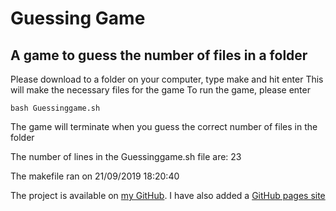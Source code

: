 # Guessing Game

## A game to guess the number of files in a folder

Please download to a folder on your computer, type make and hit enter
This will make the necessary files for the game
To run the game, please enter

    bash Guessinggame.sh

The game will terminate when you guess the correct number of files in the folder

The number of lines in the Guessinggame.sh file are:
23

The makefile ran on
21/09/2019 18:20:40

The project is available on [my GitHub](https://github.com/DarwinDog/GuessingGame). I have also added a [GitHub pages site](https://darwindog.github.io/GuessingGame/)
